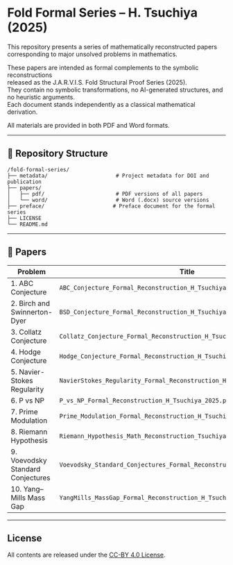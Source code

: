 # Fold Formal Series – H. Tsuchiya (2025)

This repository presents a series of mathematically reconstructed papers  
corresponding to major unsolved problems in mathematics.

These papers are intended as formal complements to the symbolic reconstructions  
released as the J.A.R.V.I.S. Fold Structural Proof Series (2025).  
They contain no symbolic transformations, no AI-generated structures, and no heuristic arguments.  
Each document stands independently as a classical mathematical derivation.

All materials are provided in both PDF and Word formats.

---

## 📂 Repository Structure

```
/fold-formal-series/
├── metadata/                      # Project metadata for DOI and publication
├── papers/
│   ├── pdf/                       # PDF versions of all papers
│   └── word/                      # Word (.docx) source versions
├── preface/                      # Preface document for the formal series
├── LICENSE
└── README.md
```

---

## 📘 Papers

| Problem | Title |
|--------|-------|
| 1. ABC Conjecture | `ABC_Conjecture_Formal_Reconstruction_H_Tsuchiya_2025.pdf` |
| 2. Birch and Swinnerton-Dyer | `BSD_Conjecture_Formal_Reconstruction_H_Tsuchiya_2025.pdf` |
| 3. Collatz Conjecture | `Collatz_Conjecture_Formal_Reconstruction_H_Tsuchiya_2025.pdf` |
| 4. Hodge Conjecture | `Hodge_Conjecture_Formal_Reconstruction_H_Tsuchiya_2025.pdf` |
| 5. Navier-Stokes Regularity | `NavierStokes_Regularity_Formal_Reconstruction_H_Tsuchiya_2025.pdf` |
| 6. P vs NP | `P_vs_NP_Formal_Reconstruction_H_Tsuchiya_2025.pdf` |
| 7. Prime Modulation | `Prime_Modulation_Formal_Reconstruction_H_Tsuchiya_2025.pdf` |
| 8. Riemann Hypothesis | `Riemann_Hypothesis_Math_Reconstruction_Tsuchiya_2025.pdf` |
| 9. Voevodsky Standard Conjectures | `Voevodsky_Standard_Conjectures_Formal_Reconstruction_H_Tsuchiya_2025.pdf` |
| 10. Yang–Mills Mass Gap | `YangMills_MassGap_Formal_Reconstruction_H_Tsuchiya_2025.pdf` |

---

## License

All contents are released under the [CC-BY 4.0 License](https://creativecommons.org/licenses/by/4.0/).

